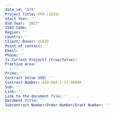 ```yaml
---
data_id: '578'
Project Title: PFM (IDIQ)
Start Year: ''
End Year: '2017'
ISO3 Code: ''
Region: ''
Country: ''
Client/ Donor: USAID
Point of contact: ''
Email: ''
Phone: ''
Is Current Project? (true/false): 
Practice Area:
  - ''
Prime: ''
Contract Value USD: ''
Contract Number: AID-0AA-I-12-00040
Sub: ''
Link: ''
Link to the document file: ''
Document Title: ''
Subcontract Number/Order Number/Grant Number: ''
---
```


